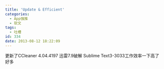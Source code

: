 ```yaml
---
title: 'Update & Efficient'
categories:
  - App强推
  - 软文
tags:
  - 吐槽
id: 334
date: 2013-08-12 18:22:09
---
```


更新了CCleaner 4.04.4197 迅雷7.9破解 Sublime Text3-3033工作效率一下高了好多